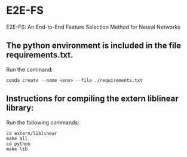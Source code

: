 # E2E-FS
E2E-FS: An End-to-End Feature Selection Method for Neural Networks

## The python environment is included in the file requirements.txt.
Run the command:
 
    conda create --name <env> --file ./requirements.txt

## Instructions for compiling the extern liblinear library:
Run the following commands:

    cd extern/liblinear
    make all 
    cd python
    make lib 
